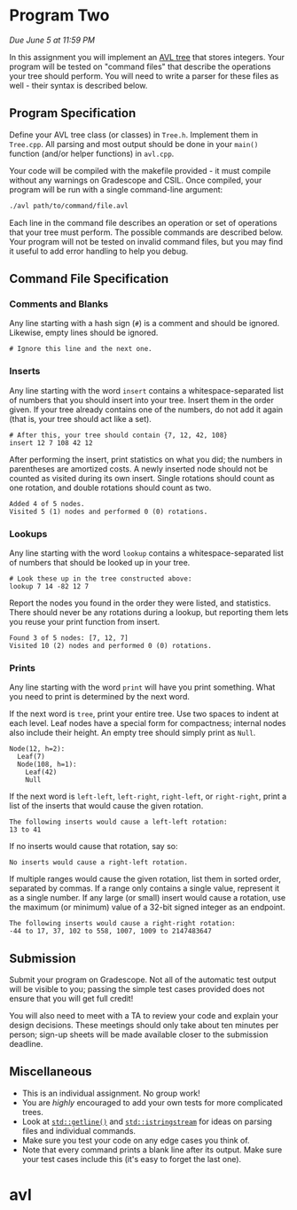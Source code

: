 # Program Two

_Due June 5 at 11:59 PM_

In this assignment you will implement an  [AVL tree][avl]  that stores integers.
Your program will be tested on "command files" that describe the operations your
tree should perform.  You will need  to write a parser for these files as well -
their syntax is described below.


## Program Specification

Define  your  AVL  tree  class  (or classes)  in  `Tree.h`.  Implement  them  in
`Tree.cpp`. All parsing and most output should be done in your `main()` function
(and/or helper functions) in `avl.cpp`.

Your code  will be compiled with the makefile provided - it must compile without
any warnings on  Gradescope and CSIL.  Once compiled,  your program  will be run
with a single command-line argument:

```sh
./avl path/to/command/file.avl
```

Each line in the command file describes an operation  or set of operations  that
your tree must perform. The possible commands are described below.  Your program
will not  be tested on invalid command files,  but you may find it useful to add
error handling to help you debug.


## Command File Specification

### Comments and Blanks

Any line starting with  a hash sign  (`#`)  is a comment  and should be ignored.
Likewise, empty lines should be ignored.

```
# Ignore this line and the next one.

```


### Inserts

Any line starting with the word `insert` contains a whitespace-separated list of
numbers  that you should insert into your tree.  Insert them in the order given.
If your tree already  contains one of the numbers, do not add it again (that is,
your tree should act like a set).

```
# After this, your tree should contain {7, 12, 42, 108}
insert 12 7 108 42 12
```

After performing the insert,  print statistics  on what you did;  the numbers in
parentheses are amortized costs.  A newly inserted node should not be counted as
visited  during its own insert.  Single rotations  should count as one rotation,
and double rotations should count as two.

```
Added 4 of 5 nodes.
Visited 5 (1) nodes and performed 0 (0) rotations.

```


### Lookups

Any line starting with the word `lookup` contains a whitespace-separated list of
numbers that should be looked up in your tree.

```
# Look these up in the tree constructed above:
lookup 7 14 -82 12 7
```

Report the nodes you found in the order they were listed, and statistics.  There
should never be any rotations during a lookup, but reporting them lets you reuse
your print function from insert.

```
Found 3 of 5 nodes: [7, 12, 7]
Visited 10 (2) nodes and performed 0 (0) rotations.

```


### Prints

Any line starting with the word `print` will have you print something.  What you
need to print is determined by the next word.

If the next word is `tree`, print your entire tree.  Use two spaces to indent at
each level.  Leaf nodes have a special form for compactness; internal nodes also
include their height.  An empty tree should simply print as `Null`.

```
Node(12, h=2):
  Leaf(7)
  Node(108, h=1):
    Leaf(42)
    Null

```

If the next word  is  `left-left`, `left-right`, `right-left`, or `right-right`,
print a list of the inserts that would cause the given rotation.

```
The following inserts would cause a left-left rotation:
13 to 41

```

If no inserts would cause that rotation, say so:

```
No inserts would cause a right-left rotation.

```

If multiple ranges  would cause the  given rotation,  list them in sorted order,
separated by commas.  If a range only contains a single value, represent it as a
single number.  If any large (or small)  insert would cause a rotation,  use the
maximum (or minimum) value of a 32-bit signed integer as an endpoint.

```
The following inserts would cause a right-right rotation:
-44 to 17, 37, 102 to 558, 1007, 1009 to 2147483647

```


## Submission

Submit your program on Gradescope.  Not all of the automatic test output will be
visible to you;  passing the simple test cases provided does not ensure that you
will get full credit!

You will also need to meet with a TA to review your code and explain your design
decisions. These meetings should only take about ten minutes per person; sign-up
sheets will be made available closer to the submission deadline.


## Miscellaneous

- This is an individual assignment.  No group work!
- You are _highly_ encouraged to add your own tests for more complicated trees.
- Look at [`std::getline()`][get]  and [`std::istringstream`][str]  for ideas on
  parsing files and individual commands.
- Make sure you test your code on any edge cases you think of.
- Note that every command prints a  blank line after its output.  Make sure your
  test cases include this (it's easy to forget the last one).


[avl]: https://en.wikipedia.org/wiki/AVL_tree
[get]: https://en.cppreference.com/w/cpp/string/basic_string/getline
[str]: https://en.cppreference.com/w/cpp/io/basic_istringstream
# avl
